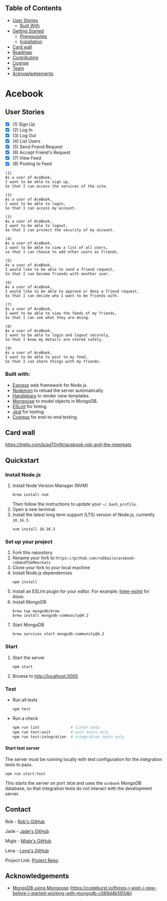 ## Table of Contents

* [User Stories](#user-stories)
  * [Built With](#built-with)
* [Getting Started](#getting-started)
  * [Prerequisites](#prerequisites)
  * [Installation](#installation)
* [Card wall](#card-wall)
* [Roadmap](#roadmap)
* [Contributing](#contributing)
* [License](#license)
* [Team](#team)
* [Acknowledgements](#acknowledgements)



# Acebook

## User Stories
 - [x] (1) Sign Up
 - [x] (2) Log In
 - [x] (3) Log Out
 - [X] (4) List Users
 - [x] (5) Send Friend Request
 - [x] (6) Accept Friend's Request
 - [x] (7) View Feed
 - [x] (8) Posting to Feed

```
(1)
As a user of AceBook, 
I want to be able to sign up,
So that I can access the services of the site.
```

```
(2)
As a user of AceBook,
I want to be able to login,
So that I can access my account.

```

```
(3)
As a user of AceBook,
I want to be able to logout,
So that I can protect the security of my account.
```

```
(4)
As a user of AceBook,
I want to be able to view a list of all users,
so that I can choose to add other users as friends.
```

```
(5)
As a user of AceBook,
I would like to be able to send a friend request,
So that I can become friends with another user.
```

```
(6)
As a user of AceBook,
I would like to be able to approve or deny a friend request,
So that I can decide who I want to be friends with.
```

```
(7)
As a user of AceBook,
I want to be able to view the feeds of my friends,
So that I can see what they are doing.
```

```
(8)
As a user of AceBook,
I want to be able to login and logout securely,
So that I know my details are stored safely.

```

```
(9)
As a user of AceBook,
I want to be able to post to my feed,
So that I can share things with my friends.
```

### Built with:
- [Express](https://expressjs.com/) web framework for Node.js.
- [Nodemon](https://nodemon.io/) to reload the server automatically.
- [Handlebars](https://handlebarsjs.com/) to render view templates.
- [Mongoose](https://mongoosejs.com) to model objects in MongoDB.
- [ESLint](https://eslint.org) for linting.
- [Jest](https://jestjs.io/) for testing.
- [Cypress](https://www.cypress.io/) for end-to-end testing.

## Card wall

https://trello.com/b/agT0v9jj/acebook-rob-and-the-meerkats

## Quickstart

### Install Node.js

1. Install Node Version Manager (NVM)
    ```
    brew install nvm
    ```
    Then follow the instructions to update your `~/.bash_profile`.
1. Open a new terminal
1. Install the latest long term support (LTS) version of Node.js, currently `10.16.3`.
    ```
    nvm install 10.16.3
    ```

### Set up your project

1. Fork this repository
1. Rename your fork to `https://github.com/robbaile/acebook-robAndTheMeerkats`
1. Clone your fork to your local machine
1. Install Node.js dependencies
    ```
    npm install
    ```
1. Install an ESLint plugin for your editor. For example: [linter-eslint](https://github.com/AtomLinter/linter-eslint) for Atom.
1. Install MongoDB
    ```
    brew tap mongodb/brew
    brew install mongodb-community@4.2
    ```
1. Start MongoDB
    ```
    brew services start mongodb-community@4.2
    ```

### Start

1. Start the server
    ```
    npm start
    ```
1. Browse to [http://localhost:3000](http://localhost:3000)

### Test

* Run all tests
    ```
    npm test
    ```
* Run a check
    ```bash
    npm run lint              # linter only
    npm run test:unit         # unit tests only
    npm run test:integration  # integration tests only
    ```

#### Start test server

The server must be running locally with test configuration for the
integration tests to pass.
```
npm run start:test
```
This starts the server on port `3030` and uses the `acebook` MongoDB database,
so that integration tests do not interact with the development server.

<!-- CONTACT -->
## Contact

Rob - [Rob's GitHub](https://github.com/robbaile)

Jade  - [Jade's GitHub](https://github.com/jade-genevieve)

Migle  - [Migle's GitHub](https://github.com/miglekuba)

Lena  - [Lena's GitHub](https://github.com/olkras03)

Project Link: [Project Repo](https://github.com/robbaile/acebook-robAndTheMeerkats)

<!-- ACKNOWLEDGEMENTS -->
## Acknowledgements
* [MongoDB using Mongoose](https://mongoosejs.com/docs/)
                          (https://codeburst.io/things-i-wish-i-new-before-i-started-working-with-mongodb-c089d4b593db)

